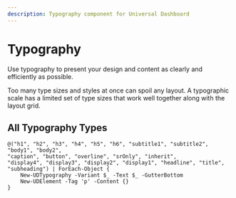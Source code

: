 ```yaml
---
description: Typography component for Universal Dashboard
---
```


# Typography

Use typography to present your design and content as clearly and efficiently as possible.

Too many type sizes and styles at once can spoil any layout. A typographic scale has a limited set of type sizes that work well together along with the layout grid.

## All Typography Types

```text
@("h1", "h2", "h3", "h4", "h5", "h6", "subtitle1", "subtitle2", "body1", "body2", 
"caption", "button", "overline", "srOnly", "inherit", 
"display4", "display3", "display2", "display1", "headline", "title", "subheading") | ForEach-Object {
    New-UDTypography -Variant $_ -Text $_ -GutterBottom
    New-UDElement -Tag 'p' -Content {}
}
```

